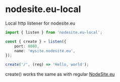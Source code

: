 # nodesite.eu-local

Local http listener for nodesite.eu

```typescript
import { listen } from 'nodesite.eu-local';

const { create } = listen({
    port: 8080,
    name: 'mysite.nodesite.eu',
});

create('/', (req) => 'Hello, world');
```

create() works the same as with regular [NodeSite.eu](<https://github.com/prokopschield/nodesite.eu>)

